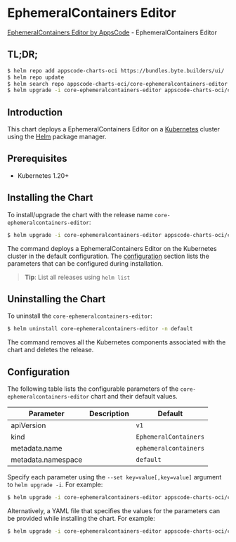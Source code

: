 # EphemeralContainers Editor

[EphemeralContainers Editor by AppsCode](https://byte.builders) - EphemeralContainers Editor

## TL;DR;

```bash
$ helm repo add appscode-charts-oci https://bundles.byte.builders/ui/
$ helm repo update
$ helm search repo appscode-charts-oci/core-ephemeralcontainers-editor --version=v0.4.21
$ helm upgrade -i core-ephemeralcontainers-editor appscode-charts-oci/core-ephemeralcontainers-editor -n default --create-namespace --version=v0.4.21
```

## Introduction

This chart deploys a EphemeralContainers Editor on a [Kubernetes](http://kubernetes.io) cluster using the [Helm](https://helm.sh) package manager.

## Prerequisites

- Kubernetes 1.20+

## Installing the Chart

To install/upgrade the chart with the release name `core-ephemeralcontainers-editor`:

```bash
$ helm upgrade -i core-ephemeralcontainers-editor appscode-charts-oci/core-ephemeralcontainers-editor -n default --create-namespace --version=v0.4.21
```

The command deploys a EphemeralContainers Editor on the Kubernetes cluster in the default configuration. The [configuration](#configuration) section lists the parameters that can be configured during installation.

> **Tip**: List all releases using `helm list`

## Uninstalling the Chart

To uninstall the `core-ephemeralcontainers-editor`:

```bash
$ helm uninstall core-ephemeralcontainers-editor -n default
```

The command removes all the Kubernetes components associated with the chart and deletes the release.

## Configuration

The following table lists the configurable parameters of the `core-ephemeralcontainers-editor` chart and their default values.

|     Parameter      | Description |             Default              |
|--------------------|-------------|----------------------------------|
| apiVersion         |             | <code>v1</code>                  |
| kind               |             | <code>EphemeralContainers</code> |
| metadata.name      |             | <code>ephemeralcontainers</code> |
| metadata.namespace |             | <code>default</code>             |


Specify each parameter using the `--set key=value[,key=value]` argument to `helm upgrade -i`. For example:

```bash
$ helm upgrade -i core-ephemeralcontainers-editor appscode-charts-oci/core-ephemeralcontainers-editor -n default --create-namespace --version=v0.4.21 --set apiVersion=v1
```

Alternatively, a YAML file that specifies the values for the parameters can be provided while
installing the chart. For example:

```bash
$ helm upgrade -i core-ephemeralcontainers-editor appscode-charts-oci/core-ephemeralcontainers-editor -n default --create-namespace --version=v0.4.21 --values values.yaml
```
